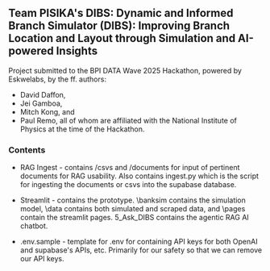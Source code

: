 ## Team PISIKA's DIBS: Dynamic and Informed Branch Simulator (DIBS): Improving Branch Location and Layout through Simulation and AI-powered Insights

Project submitted to the BPI DATA Wave 2025 Hackathon, powered by Eskwelabs, by the ff. authors:
- David Daffon,
- Jei Gamboa,
- Mitch Kong, and
- Paul Remo,
all of whom are affiliated with the National Institute of Physics at the time of the Hackathon.

### Contents

* RAG Ingest - contains /csvs and /documents for input of pertinent documents for RAG usability. Also contains ingest.py which is the script for ingesting the documents or csvs into the supabase database.

* Streamlit - contains the prototype. \banksim contains the simulation model, \data contains both simulated and scraped data, and \pages contain the streamlit pages. 5_Ask_DIBS contains the agentic RAG AI chatbot.

* .env.sample - template for .env for containing API keys for both OpenAI and supabase's APIs, etc. Primarily for our safety so that we can remove our API keys.



